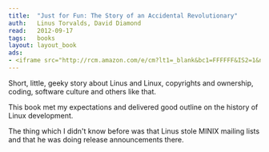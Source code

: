 ```yaml
---
title:	"Just for Fun: The Story of an Accidental Revolutionary"
auth:	Linus Torvalds, David Diamond
read:	2012-09-17
tags:	books
layout: layout_book
ads:
- <iframe src="http://rcm.amazon.com/e/cm?lt1=_blank&bc1=FFFFFF&IS2=1&npa=1&bg1=FFFFFF&fc1=000000&lc1=FF0000&t=wojcadamkoszh-20&o=1&p=8&l=as4&m=amazon&f=ifr&ref=ss_til&asins=0066620732" style="width:120px;height:240px;" scrolling="no" marginwidth="0" marginheight="0" frameborder="0"></iframe>
---
```





Short, little, geeky story about Linus and Linux, copyrights and ownership,
coding, software culture and others like that.

This book met my expectations and delivered good outline on the history of
Linux development.

The thing which I didn't know before was that Linus stole MINIX mailing
lists and that he was doing release announcements there.



